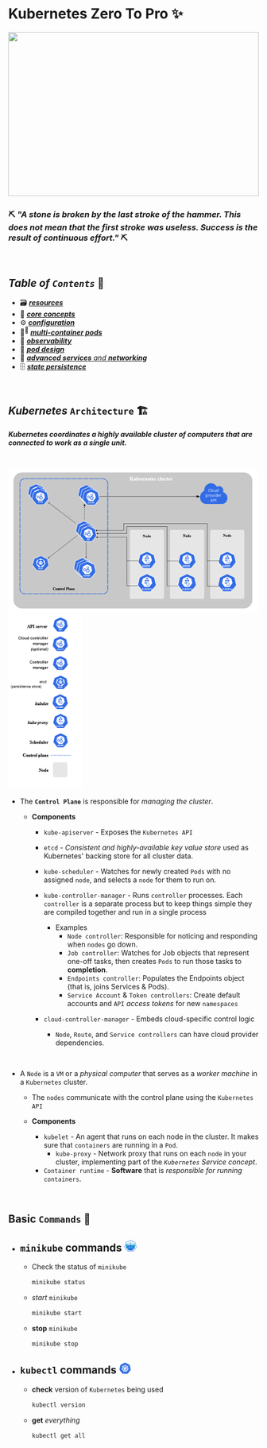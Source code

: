 # Kubernetes Zero To Pro ✨

<img src="00-resources/img/k8-header.png" width="100%" height="330px">

<br/>

### ⛏️ ***"A stone is broken by the last stroke of the hammer. This does not mean that the first stroke was useless. Success is the result of continuous effort."*** ⛏️

<br>

## ***Table*** *of* ***`Contents`*** 📜

* 🗃️ [***resources***](00-resources/README.md)
* 🧠 [***core concepts***](01-core-concepts/README.md)
* ⚙️ [***configuration***](02-configuration/README.md)
* 🐳<sup>🐳</sup> [***multi-container pods***](03-multi-container-pods/README.md)
* 🔬 [***observability***](04-observability/README.md)
* 💠 [***pod design***](05-pod-design/README.md)
* 🤯 [***advanced services*** *and* ***networking***](06-adv-services-and-networking/README.md)
* 🗄️ [***state persistence***](07-state-persistence/README.md)

<br />

## ***Kubernetes*** `Architecture` 🏗️

***Kubernetes coordinates a highly available cluster of computers that are connected to work as a single unit.***

<br>

<img src="00-resources/img/clusterdiagram2.PNG" width="615px"> <img src="00-resources/img/clusterdiagram-legend.PNG" width="150px">

* The **`Control Plane`** is responsible for *managing the cluster*.

  * **Components**

    * `kube-apiserver` - Exposes the `Kubernetes API`
    * `etcd` - *Consistent and highly-available key value store* used as Kubernetes' backing store for all cluster data.
    * `kube-scheduler` - Watches for newly created `Pods` with no assigned `node`, and selects a `node` for them to run on.
    * `kube-controller-manager` - Runs `controller` processes. Each `controller` is a separate process but to keep things simple they are compiled together and run in a single process
      * Examples
        * `Node controller`: Responsible for noticing and responding when `nodes` go down.
        * `Job controller`: Watches for Job objects that represent one-off tasks, then creates `Pods` to run those tasks to **completion**.
        * `Endpoints controller`: Populates the Endpoints object (that is, joins Services & Pods).
        * `Service Account` & `Token controllers`: Create default accounts and `API` *access tokens* for new `namespaces`

    * `cloud-controller-manager` - Embeds cloud-specific control logic
      * `Node`, `Route`, and `Service controllers` can have cloud provider dependencies.

<br/>

* A `Node` is a `VM` or a *physical computer* that serves as a *worker machine* in a `Kubernetes` cluster.
  * The `nodes` communicate with the control plane using the `Kubernetes API`

  * **Components**
    * `kubelet` - An agent that runs on each node in the cluster. It makes sure that `containers` are running in a `Pod`.
      * `kube-proxy` - Network proxy that runs on each `node` in your cluster, implementing part of the *`Kubernetes` Service concept*.
    * `Container runtime` - **Software** that is *responsible for running* `containers`.

<br>

## **Basic** `Commands` 📝

* ## `minikube` **commands** <img src="00-resources/img/minikube.png" width="24px">

  * Check the status of `minikube`

    ```bash
    minikube status
    ```

  * *start* `minikube`

    ```bash
    minikube start
    ```

  * **stop** `minikube`

    ```bash
    minikube stop
    ```

* ## `kubectl` **commands** <img src="00-resources/img/k8s.png" width="24px">

  * **check** version of `Kubernetes` being used

    ```bash
    kubectl version
    ```

  * **get** *everything*

    ```bash
    kubectl get all
    ```
